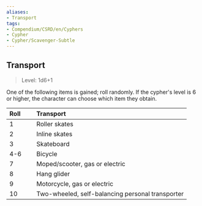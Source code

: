 ```yaml
---
aliases:
- Transport
tags:
- Compendium/CSRD/en/Cyphers
- Cypher
- Cypher/Scavenger-Subtle
---
```


  
## Transport  
>Level: 1d6+1  
  
One of the following items is gained; roll randomly. If the cypher's level is 6 or higher, the character can choose which item they obtain.  

|  Roll &nbsp; &nbsp; &nbsp; | Transport  |  
| ------------- | :----------- |  
| 1 | Roller skates |  
| 2 | Inline skates |  
| 3 | Skateboard |  
| 4-6 | Bicycle |  
| 7 | Moped/scooter, gas or electric |  
| 8 | Hang glider |  
| 9 | Motorcycle, gas or electric |  
| 10 | Two-wheeled, self-balancing personal transporter |